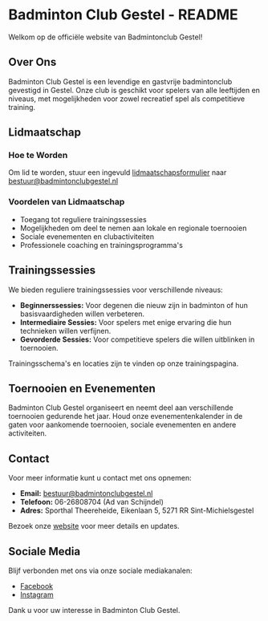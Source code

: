 # Badminton Club Gestel - README

Welkom op de officiële website van Badmintonclub Gestel!

## Over Ons
Badminton Club Gestel is een levendige en gastvrije badmintonclub gevestigd in Gestel. Onze club is geschikt voor spelers van alle leeftijden en niveaus, met mogelijkheden voor zowel recreatief spel als competitieve training.

## Lidmaatschap
### Hoe te Worden
Om lid te worden, stuur een ingevuld [lidmaatschapsformulier](../files/bcg.pdf) naar bestuur@badmintonclubgestel.nl

### Voordelen van Lidmaatschap
- Toegang tot reguliere trainingssessies
- Mogelijkheden om deel te nemen aan lokale en regionale toernooien
- Sociale evenementen en clubactiviteiten
- Professionele coaching en trainingsprogramma's

## Trainingssessies
We bieden reguliere trainingssessies voor verschillende niveaus:
- **Beginnerssessies:** Voor degenen die nieuw zijn in badminton of hun basisvaardigheden willen verbeteren.
- **Intermediaire Sessies:** Voor spelers met enige ervaring die hun technieken willen verfijnen.
- **Gevorderde Sessies:** Voor competitieve spelers die willen uitblinken in toernooien.

Trainingsschema's en locaties zijn te vinden op onze trainingspagina.

## Toernooien en Evenementen
Badminton Club Gestel organiseert en neemt deel aan verschillende toernooien gedurende het jaar. Houd onze evenementenkalender in de gaten voor aankomende toernooien, sociale evenementen en andere activiteiten.

## Contact
Voor meer informatie kunt u contact met ons opnemen:
- **Email:** bestuur@badmintonclubgestel.nl
- **Telefoon:** 06-26808704 (Ad van Schijndel)
- **Adres:** Sporthal Theereheide, Eikenlaan 5, 5271 RR Sint-Michielsgestel

Bezoek onze [website](http://badmintonclubgestel.nl) voor meer details en updates.

## Sociale Media
Blijf verbonden met ons via onze sociale mediakanalen:
- [Facebook](https://www.facebook.com/badmintonclubbcg)
- [Instagram](https://instagram.com)

Dank u voor uw interesse in Badminton Club Gestel. 
